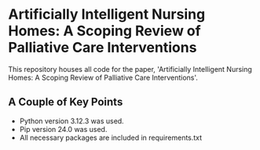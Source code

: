 # Artificially Intelligent Nursing Homes: A Scoping Review of Palliative Care Interventions

This repository houses all code for the paper, 'Artificially Intelligent Nursing Homes: A Scoping Review of Palliative Care Interventions'. 

## A Couple of Key Points

- Python version 3.12.3 was used.
- Pip version 24.0 was used.
- All necessary packages are included in requirements.txt

